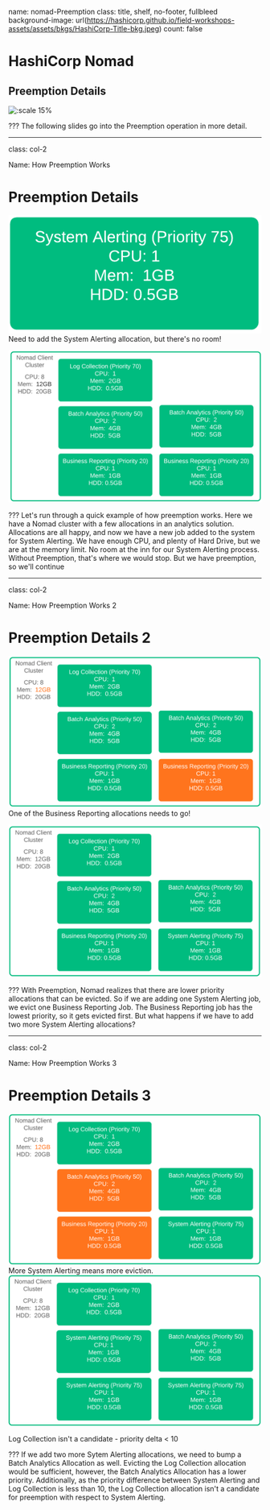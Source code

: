 name: nomad-Preemption
class: title, shelf, no-footer, fullbleed
background-image: url(https://hashicorp.github.io/field-workshops-assets/assets/bkgs/HashiCorp-Title-bkg.jpeg)
count: false

# HashiCorp Nomad
## Preemption Details

![:scale 15%](https://hashicorp.github.io/field-workshops-assets/assets/logos/logo_nomad.png)

???
The following slides go into the Preemption operation in more detail.

---
class: col-2

Name:  How Preemption Works
# Preemption Details


![systemalert](images/SystemAlerting.png)
Need to add the System Alerting allocation, but there's no room!

![fullcluster](images/FullCluster.png)



???
Let's run through a quick example of how preemption works.  Here we have a Nomad cluster with a few allocations in an analytics solution.  Allocations are all happy, and now we have a new job added to the system for System Alerting.  We have enough CPU, and plenty of Hard Drive, but we are at the memory limit.  No room at the inn for our System Alerting process.  Without Preemption, that's where we would stop. But we have preemption, so we'll continue

---
class: col-2

Name:  How Preemption Works 2
# Preemption Details 2

![EvictBusinessAlert](images/EvictBusinessAlert1.png)
One of the Business Reporting allocations needs to go!

![AddSystemAlert](images/AddSystemAlert1.png)


???
With Preemption, Nomad realizes that there are lower priority allocations that can be evicted.  So if we are adding one System Alerting job, we evict one Business Reporting Job.  The Business Reporting job has the lowest priority, so it gets evicted first.  But what happens if we have to add two more System Alerting allocations?

---
class: col-2

Name:  How Preemption Works 3
# Preemption Details 3


![EvictBusinessAlert](images/EvictBusinessAlert2.png)
More System Alerting means more eviction.
![AddSystemAlert](images/AddSystemAlert2.png)


 Log Collection isn't a candidate - priority delta < 10

???
If we add two more Sytem Alerting allocations, we need to bump a Batch Analytics Allocation as well. Evicting the Log Collection allocation would be sufficient, however, the Batch Analytics Allocation has a lower priority.  Additionally, as the priority difference between System Alerting and Log Collection is less than 10, the Log Collection allocation isn't a candidate for preemption with respect to System Alerting.
